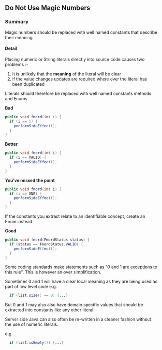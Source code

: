 ## Do Not Use Magic Numbers

### Summary

Magic numbers should be replaced with well named constants that describe their meaning.

#### Detail 

Placing numeric or String literals directly into source code causes two problems :-

1. It is unlikely that the **meaning** of the literal will be clear
2. If the value changes updates are required where ever the literal has been duplicated

Literals should therefore be replaced with well named constants methods and  Enums.

**Bad**
```java
public void fnord(int i) {
  if (i == 1) {
    performSideEffect();
  }
}
```

**Better**
```java
public void fnord(int i) {
  if (i == VALID) {
    performSideEffect();
  }
}
```


**You've missed the point**
```java
public void fnord(int i) {
  if (i == ONE) {
    performSideEffect();
  }
}
```

If the constants you extract relate to an identifiable concept, create an Enum instead

**Good**
```java
public void fnord(FnordStatus status) {
  if (status == FnordStatus.VALID) {
    performSideEffect();
  }
}
```

Some coding standards make statements such as "0 and 1 are exceptions to this rule". This is however an over simplification.

Sometimes 0 and 1 will have a clear local meaning as they are being used as part of low level code e.g.

```java
  if (list.size() == 0) {...}
```

But 0 and 1 may also also have domain specific values that should be extracted into constants like any other literal.

Server side Java can also often be re-written in a cleaner fashion without the use of numeric literals.

e.g.

```java
  if (list.isEmpty()) {...}
```

